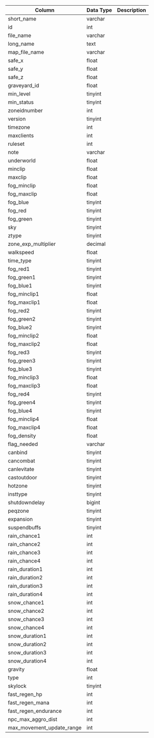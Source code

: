 | Column                    | Data Type | Description |
| ------------------------- | --------- | ----------- |
| short_name                | varchar   |             |
| id                        | int       |             |
| file_name                 | varchar   |             |
| long_name                 | text      |             |
| map_file_name             | varchar   |             |
| safe_x                    | float     |             |
| safe_y                    | float     |             |
| safe_z                    | float     |             |
| graveyard_id              | float     |             |
| min_level                 | tinyint   |             |
| min_status                | tinyint   |             |
| zoneidnumber              | int       |             |
| version                   | tinyint   |             |
| timezone                  | int       |             |
| maxclients                | int       |             |
| ruleset                   | int       |             |
| note                      | varchar   |             |
| underworld                | float     |             |
| minclip                   | float     |             |
| maxclip                   | float     |             |
| fog_minclip               | float     |             |
| fog_maxclip               | float     |             |
| fog_blue                  | tinyint   |             |
| fog_red                   | tinyint   |             |
| fog_green                 | tinyint   |             |
| sky                       | tinyint   |             |
| ztype                     | tinyint   |             |
| zone_exp_multiplier       | decimal   |             |
| walkspeed                 | float     |             |
| time_type                 | tinyint   |             |
| fog_red1                  | tinyint   |             |
| fog_green1                | tinyint   |             |
| fog_blue1                 | tinyint   |             |
| fog_minclip1              | float     |             |
| fog_maxclip1              | float     |             |
| fog_red2                  | tinyint   |             |
| fog_green2                | tinyint   |             |
| fog_blue2                 | tinyint   |             |
| fog_minclip2              | float     |             |
| fog_maxclip2              | float     |             |
| fog_red3                  | tinyint   |             |
| fog_green3                | tinyint   |             |
| fog_blue3                 | tinyint   |             |
| fog_minclip3              | float     |             |
| fog_maxclip3              | float     |             |
| fog_red4                  | tinyint   |             |
| fog_green4                | tinyint   |             |
| fog_blue4                 | tinyint   |             |
| fog_minclip4              | float     |             |
| fog_maxclip4              | float     |             |
| fog_density               | float     |             |
| flag_needed               | varchar   |             |
| canbind                   | tinyint   |             |
| cancombat                 | tinyint   |             |
| canlevitate               | tinyint   |             |
| castoutdoor               | tinyint   |             |
| hotzone                   | tinyint   |             |
| insttype                  | tinyint   |             |
| shutdowndelay             | bigint    |             |
| peqzone                   | tinyint   |             |
| expansion                 | tinyint   |             |
| suspendbuffs              | tinyint   |             |
| rain_chance1              | int       |             |
| rain_chance2              | int       |             |
| rain_chance3              | int       |             |
| rain_chance4              | int       |             |
| rain_duration1            | int       |             |
| rain_duration2            | int       |             |
| rain_duration3            | int       |             |
| rain_duration4            | int       |             |
| snow_chance1              | int       |             |
| snow_chance2              | int       |             |
| snow_chance3              | int       |             |
| snow_chance4              | int       |             |
| snow_duration1            | int       |             |
| snow_duration2            | int       |             |
| snow_duration3            | int       |             |
| snow_duration4            | int       |             |
| gravity                   | float     |             |
| type                      | int       |             |
| skylock                   | tinyint   |             |
| fast_regen_hp             | int       |             |
| fast_regen_mana           | int       |             |
| fast_regen_endurance      | int       |             |
| npc_max_aggro_dist        | int       |             |
| max_movement_update_range | int       |             |